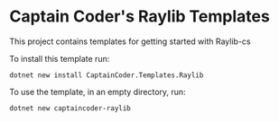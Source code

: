 # Captain Coder's Raylib Templates
This project contains templates for getting started with Raylib-cs

To install this template run:

`dotnet new install CaptainCoder.Templates.Raylib`

To use the template, in an empty directory, run:

`dotnet new captaincoder-raylib`
